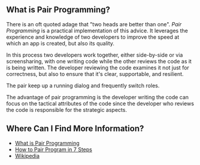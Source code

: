 ## What is Pair Programming?

There is an oft quoted adage that "two heads are better than one". *_Pair
Programming_* is a practical implementation of this advice. It leverages the
experience and knowledge of two developers to improve the speed at which an
app is created, but also its quality. 

In this process two developers work together, either side-by-side or via
screensharing, with one writing code while the other reviews the code as it is
being written. The developer reviewing the code examines it not just for
correctness, but also to ensure that it's clear, supportable, and resilient. 

The pair keep up a running dialog and frequently switch roles.

The advantage of pair programming is the developer writing the code can focus
on the tactical attributes of the code since the developer who reviews the code
is responsible for the strategic aspects. 

## Where Can I Find More Information?

- [What is Pair Programming](https://stackify.com/pair-programming-advantages/)
- [How to Pair Program in 7 Steps](https://www.wikihow.com/Pair-Program)
- [Wikipedia](https://en.wikipedia.org/wiki/Pair_programming)
